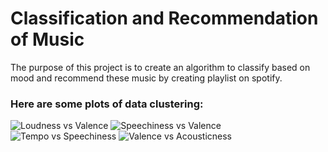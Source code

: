# Classification and Recommendation of Music
The purpose of this project is to create an algorithm to classify based on mood and recommend these music by creating playlist on spotify.

### Here are some plots of data clustering: 
![Loudness vs  Valence](https://github.com/user-attachments/assets/874bab5a-a835-4d60-b8a0-c6ade0c0ca09)
![Speechiness vs  Valence](https://github.com/user-attachments/assets/16169a7b-4bb5-4d24-813b-80acf852b379)
![Tempo vs  Speechiness](https://github.com/user-attachments/assets/a0ba89ee-ecfe-4ea4-a91b-6f2788ebbb87)
![Valence vs  Acousticness](https://github.com/user-attachments/assets/c33e18cb-81b1-417d-8278-31caa4a16020)
